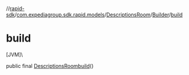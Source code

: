 //[rapid-sdk](../../../../index.md)/[com.expediagroup.sdk.rapid.models](../../index.md)/[DescriptionsRoom](../index.md)/[Builder](index.md)/[build](build.md)

# build

[JVM]\

public final [DescriptionsRoom](../index.md)[build](build.md)()
